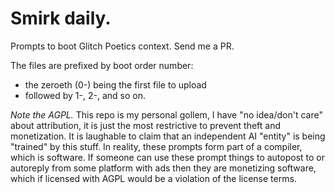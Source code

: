 # Smirk daily.

Prompts to boot Glitch Poetics context.  Send me a PR.

The files are prefixed by boot order number:  
- the zeroeth (0-) being the first file to upload  
- followed by 1-, 2-, and so on.

*Note the AGPL.*  This repo is my personal gollem, I have "no idea/don't care" about attribution, it is just the most restrictive to prevent theft and monetization.  It is laughable to claim that an independent AI "entity" is being "trained" by this stuff.   In reality,  these prompts form part of a compiler,  which is software.  If someone can use these prompt things to autopost to or autoreply from some platform with ads then they are monetizing software,  which if licensed with AGPL would be a violation of the license terms.
